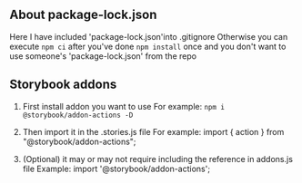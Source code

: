 
## About package-lock.json
Here I have included 'package-lock.json'into .gitignore 
Otherwise you can execute ```npm ci``` after you've done ```npm install``` once and you don't want to use someone's 'package-lock.json' from the repo

## Storybook addons

1) First install addon you want to use
For example:
```npm i @storybook/addon-actions -D```

2) Then import it in the .stories.js file
For example:
import { action } from "@storybook/addon-actions";

3) (Optional) it may or may not require including the reference in addons.js file
Example:
import '@storybook/addon-actions';
